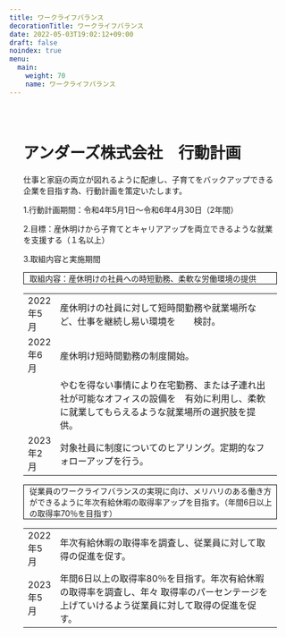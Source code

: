 ```yaml
---
title: ワークライフバランス
decorationTitle: ワークライフバランス
date: 2022-05-03T19:02:12+09:00
draft: false
noindex: true
menu:
  main:
    weight: 70
    name: ワークライフバランス
---
```

<div amp-fx="fade-in" data-duration="500ms" class='container' style="padding: 25px">
<h1 class="text-center">アンダーズ株式会社　行動計画 </h1>

仕事と家庭の両立が図れるように配慮し、子育てをバックアップできる企業を目指す為、行動計画を策定いたします。 


1.行動計画期間：令和4年5月1日～令和6年4月30日（2年間） 

2.目標：産休明けから子育てとキャリアアップを両立できるような就業を支援する（１名以上） 

3.取組内容と実施期間 

<p style="border: 1px solid black; padding-left: 10px">取組内容：産休明けの社員への時短勤務、柔軟な労働環境の提供 </p>

<table>
<tr>
  <td width="10%">2022年5月 </td>
  <td width="90%">産休明けの社員に対して短時間勤務や就業場所など、仕事を継続し易い環境を　　検討。 </td>
</tr>
<tr>
  <td width="10%">2022年6月</td>
  <td width="90%">産休明け短時間勤務の制度開始。 </td>
</tr>
<tr>
  <td width="10%"></td>
  <td width="90%">やむを得ない事情により在宅勤務、または子連れ出社が可能なオフィスの設備を　有効に利用し、柔軟に就業してもらえるような就業場所の選択肢を提供。</td>
</tr>
<tr>
  <td width="10%"></>2023年2月　</td>
  <td width="90%"></>対象社員に制度についてのヒアリング。定期的なフォローアップを行う。 </td>
</tr>
</table>

<p style="border: 1px solid black; padding-left: 10px">従業員のワークライフバランスの実現に向け、メリハリのある働き方ができるように年次有給休暇の取得率アップを目指す。（年間6日以上の取得率70％を目指す） </p>

<table>
<tr>
  <td width="10%">2022年5月</td>
  <td width="90%">年次有給休暇の取得率を調査し、従業員に対して取得の促進を促す。 </td>
</tr>
<tr>
  <td width="10%">2023年5月</td>
  <td width="90%">年間6日以上の取得率80％を目指す。年次有給休暇の取得率を調査し、年々 取得率のパーセンテージを上げていけるよう従業員に対して取得の促進を促す。 </td>
</tr>
</table>
</div>